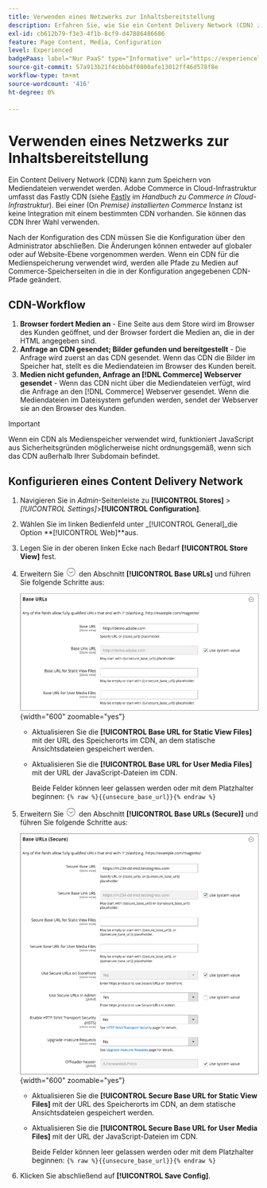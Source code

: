 ```yaml
---
title: Verwenden eines Netzwerks zur Inhaltsbereitstellung
description: Erfahren Sie, wie Sie ein Content Delivery Network (CDN) zum Speichern von Mediendateien verwenden.
exl-id: cb612b79-f3e3-4f1b-8cf9-d47886486686
feature: Page Content, Media, Configuration
level: Experienced
badgePaas: label="Nur PaaS" type="Informative" url="https://experienceleague.adobe.com/en/docs/commerce/user-guides/product-solutions" tooltip="Gilt nur für Adobe Commerce in Cloud-Projekten (von Adobe verwaltete PaaS-Infrastruktur) und lokale Projekte."
source-git-commit: 57a913b21f4cbbb4f0800afe13012ff46d578f8e
workflow-type: tm+mt
source-wordcount: '416'
ht-degree: 0%

---
```


# Verwenden eines Netzwerks zur Inhaltsbereitstellung

Ein Content Delivery Network (CDN) kann zum Speichern von Mediendateien verwendet werden. Adobe Commerce in Cloud-Infrastruktur umfasst das Fastly CDN (siehe [Fastly](https://experienceleague.adobe.com/docs/commerce-cloud-service/user-guide/cdn/fastly.html) im _Handbuch zu Commerce in Cloud-Infrastruktur_). Bei einer (On _Premise) installierten Commerce_ Instanz ist keine Integration mit einem bestimmten CDN vorhanden. Sie können das CDN Ihrer Wahl verwenden.

Nach der Konfiguration des CDN müssen Sie die Konfiguration über den Administrator abschließen. Die Änderungen können entweder auf globaler oder auf Website-Ebene vorgenommen werden. Wenn ein CDN für die Medienspeicherung verwendet wird, werden alle Pfade zu Medien auf Commerce-Speicherseiten in die in der Konfiguration angegebenen CDN-Pfade geändert.

## CDN-Workflow

1. **Browser fordert Medien an** - Eine Seite aus dem Store wird im Browser des Kunden geöffnet, und der Browser fordert die Medien an, die in der HTML angegeben sind.
1. **Anfrage an CDN gesendet; Bilder gefunden und bereitgestellt** - Die Anfrage wird zuerst an das CDN gesendet. Wenn das CDN die Bilder im Speicher hat, stellt es die Mediendateien im Browser des Kunden bereit.
1. **Medien nicht gefunden, Anfrage an [!DNL Commerce] Webserver gesendet** - Wenn das CDN nicht über die Mediendateien verfügt, wird die Anfrage an den [!DNL Commerce] Webserver gesendet. Wenn die Mediendateien im Dateisystem gefunden werden, sendet der Webserver sie an den Browser des Kunden.

>[!IMPORTANT]
>
>Wenn ein CDN als Medienspeicher verwendet wird, funktioniert JavaScript aus Sicherheitsgründen möglicherweise nicht ordnungsgemäß, wenn sich das CDN außerhalb Ihrer Subdomain befindet.

## Konfigurieren eines Content Delivery Network

1. Navigieren Sie in _Admin_-Seitenleiste zu **[!UICONTROL Stores]** > _[!UICONTROL Settings]_>**[!UICONTROL Configuration]**.

1. Wählen Sie im linken Bedienfeld unter _[!UICONTROL General]_die Option **[!UICONTROL Web]**aus.

1. Legen Sie in der oberen linken Ecke nach Bedarf **[!UICONTROL Store View]** fest.

1. Erweitern Sie ![Erweiterungsauswahl](../assets/icon-display-expand.png) den Abschnitt **[!UICONTROL Base URLs]** und führen Sie folgende Schritte aus:

   ![Allgemeine Konfiguration - Web-Basis-URLs](./assets/web-base-urls.png){width="600" zoomable="yes"}

   - Aktualisieren Sie die **[!UICONTROL Base URL for Static View Files]** mit der URL des Speicherorts im CDN, an dem statische Ansichtsdateien gespeichert werden.

   - Aktualisieren Sie die **[!UICONTROL Base URL for User Media Files]** mit der URL der JavaScript-Dateien im CDN.

     Beide Felder können leer gelassen werden oder mit dem Platzhalter beginnen: `{% raw %}{{unsecure_base_url}}{% endraw %}`

1. Erweitern Sie ![Erweiterungsauswahl](../assets/icon-display-expand.png) den Abschnitt **[!UICONTROL Base URLs (Secure)]** und führen Sie folgende Schritte aus:

   ![Allgemeine Konfiguration - Web-Basis-URLs (sicher)](./assets/web-base-urls-secure.png){width="600" zoomable="yes"}

   - Aktualisieren Sie die **[!UICONTROL Secure Base URL for Static View Files]** mit der URL des Speicherorts im CDN, an dem statische Ansichtsdateien gespeichert werden.

   - Aktualisieren Sie die **[!UICONTROL Secure Base URL for User Media Files]** mit der URL der JavaScript-Dateien im CDN.

     Beide Felder können leer gelassen werden oder mit dem Platzhalter beginnen: `{% raw %}{{unsecure_base_url}}{% endraw %}`

1. Klicken Sie abschließend auf **[!UICONTROL Save Config]**.
